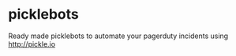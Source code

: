picklebots
==========

Ready made picklebots to automate your pagerduty incidents using http://pickle.io
